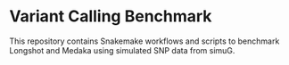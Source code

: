 # Variant Calling Benchmark

This repository contains Snakemake workflows and scripts to benchmark Longshot and Medaka using simulated SNP data from simuG.

